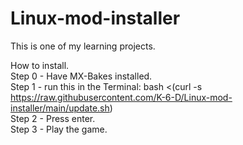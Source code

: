 # Linux-mod-installer

This is one of my learning projects.

How to install.
<br />
Step 0 - Have MX-Bakes installed.
<br />
Step 1 - run this in the Terminal: bash <(curl -s https://raw.githubusercontent.com/K-6-D/Linux-mod-installer/main/update.sh)
<br />
Step 2 - Press enter.
<br />
Step 3 - Play the game.
